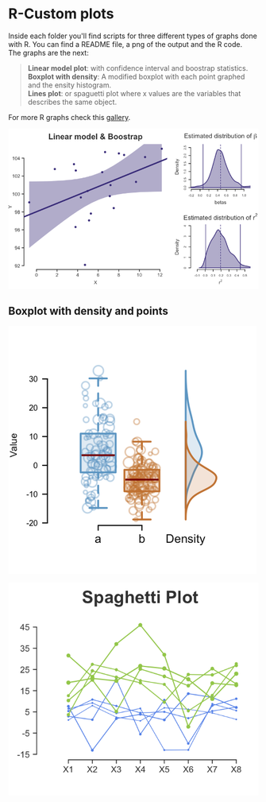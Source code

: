 # R-Custom plots
Inside each folder you'll find scripts for three different types of graphs done with R. You can find a README file, a png of the output and the R code.  
The graphs are the next:  
> **Linear model plot**: with confidence interval and boostrap statistics.  
> **Boxplot with density**: A modified boxplot with each point graphed and the ensity histogram.  
> **Lines plot**: or spaguetti plot where x values are the variables that describes the same object.  
  
For more R graphs check this [gallery](http://www.r-graph-gallery.com).  
  
[![](R-Boostrap-for-a-linear-model/lm_boostrap.png)](https://github.com/rcruces/R-graph/tree/master/R-Boostrap-for-a-linear-model)  
  
## Boxplot with density and points  
[![](R-Boxplot-with-points-Density/Rplot-box-pts.png)](https://github.com/rcruces/R-graph/tree/master/R-Boxplot-with-points-Density)  

[![](R-spaghetti_plot/R-spaghetti_plot.png)](https://github.com/rcruces/R-graph/tree/master/R-spaghetti_plot)


